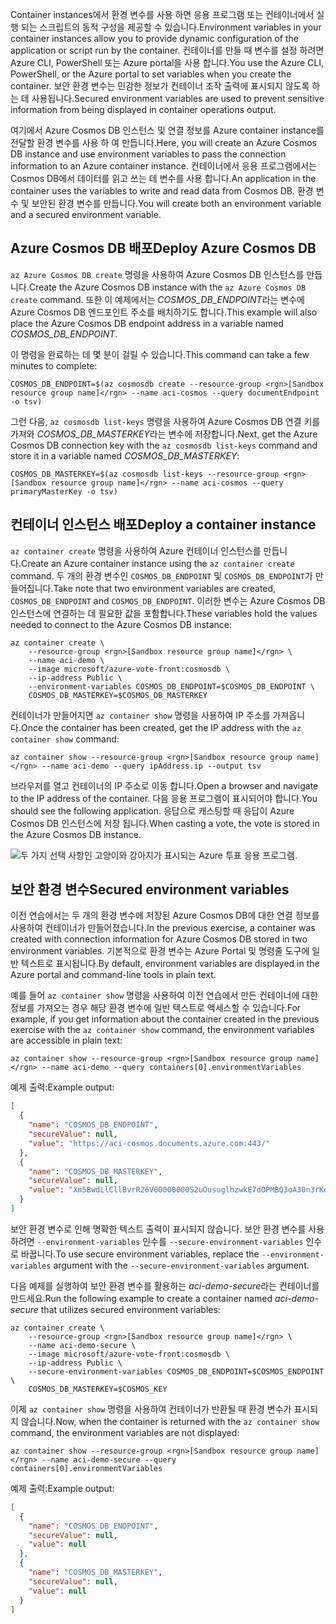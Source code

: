 <span data-ttu-id="9ed79-101">Container instances에서 환경 변수를 사용 하면 응용 프로그램 또는 컨테이너에서 실행 되는 스크립트의 동적 구성을 제공할 수 있습니다.</span><span class="sxs-lookup"><span data-stu-id="9ed79-101">Environment variables in your container instances allow you to provide dynamic configuration of the application or script run by the container.</span></span> <span data-ttu-id="9ed79-102">컨테이너를 만들 때 변수를 설정 하려면 Azure CLI, PowerShell 또는 Azure portal을 사용 합니다.</span><span class="sxs-lookup"><span data-stu-id="9ed79-102">You use the Azure CLI, PowerShell, or the Azure portal to set variables when you create the container.</span></span> <span data-ttu-id="9ed79-103">보안 환경 변수는 민감한 정보가 컨테이너 조작 출력에 표시되지 않도록 하는 데 사용됩니다.</span><span class="sxs-lookup"><span data-stu-id="9ed79-103">Secured environment variables are used to prevent sensitive information from being displayed in container operations output.</span></span>

<span data-ttu-id="9ed79-104">여기에서 Azure Cosmos DB 인스턴스 및 연결 정보를 Azure container instance를 전달할 환경 변수를 사용 하 여 만듭니다.</span><span class="sxs-lookup"><span data-stu-id="9ed79-104">Here, you will create an Azure Cosmos DB instance and use environment variables to pass the connection information to an Azure container instance.</span></span> <span data-ttu-id="9ed79-105">컨테이너에서 응용 프로그램에서는 Cosmos DB에서 데이터를 읽고 쓰는 데 변수를 사용 합니다.</span><span class="sxs-lookup"><span data-stu-id="9ed79-105">An application in the container uses the variables to write and read data from Cosmos DB.</span></span> <span data-ttu-id="9ed79-106">환경 변수 및 보안된 환경 변수를 만듭니다.</span><span class="sxs-lookup"><span data-stu-id="9ed79-106">You will create both an environment variable and a secured environment variable.</span></span>

## <a name="deploy-azure-cosmos-db"></a><span data-ttu-id="9ed79-107">Azure Cosmos DB 배포</span><span class="sxs-lookup"><span data-stu-id="9ed79-107">Deploy Azure Cosmos DB</span></span>

<span data-ttu-id="9ed79-108">`az Azure Cosmos DB create` 명령을 사용하여 Azure Cosmos DB 인스턴스를 만듭니다.</span><span class="sxs-lookup"><span data-stu-id="9ed79-108">Create the Azure Cosmos DB instance with the `az Azure Cosmos DB create` command.</span></span> <span data-ttu-id="9ed79-109">또한 이 예제에서는 *COSMOS_DB_ENDPOINT*라는 변수에 Azure Cosmos DB 엔드포인트 주소를 배치하기도 합니다.</span><span class="sxs-lookup"><span data-stu-id="9ed79-109">This example will also place the Azure Cosmos DB endpoint address in a variable named *COSMOS_DB_ENDPOINT*.</span></span>

<span data-ttu-id="9ed79-110">이 명령을 완료하는 데 몇 분이 걸릴 수 있습니다.</span><span class="sxs-lookup"><span data-stu-id="9ed79-110">This command can take a few minutes to complete:</span></span>

```azurecli
COSMOS_DB_ENDPOINT=$(az cosmosdb create --resource-group <rgn>[Sandbox resource group name]</rgn> --name aci-cosmos --query documentEndpoint -o tsv)
```

<span data-ttu-id="9ed79-111">그런 다음, `az cosmosdb list-keys` 명령을 사용하여 Azure Cosmos DB 연결 키를 가져와 *COSMOS_DB_MASTERKEY*라는 변수에 저장합니다.</span><span class="sxs-lookup"><span data-stu-id="9ed79-111">Next, get the Azure Cosmos DB connection key with the `az cosmosdb list-keys` command and store it in a variable named *COSMOS_DB_MASTERKEY*:</span></span>

```azurecli
COSMOS_DB_MASTERKEY=$(az cosmosdb list-keys --resource-group <rgn>[Sandbox resource group name]</rgn> --name aci-cosmos --query primaryMasterKey -o tsv)
```

## <a name="deploy-a-container-instance"></a><span data-ttu-id="9ed79-112">컨테이너 인스턴스 배포</span><span class="sxs-lookup"><span data-stu-id="9ed79-112">Deploy a container instance</span></span>

<span data-ttu-id="9ed79-113">`az container create` 명령을 사용하여 Azure 컨테이너 인스턴스를 만듭니다.</span><span class="sxs-lookup"><span data-stu-id="9ed79-113">Create an Azure container instance using the `az container create` command.</span></span> <span data-ttu-id="9ed79-114">두 개의 환경 변수인 `COSMOS_DB_ENDPOINT` 및 `COSMOS_DB_ENDPOINT`가 만들어집니다.</span><span class="sxs-lookup"><span data-stu-id="9ed79-114">Take note that two environment variables are created, `COSMOS_DB_ENDPOINT` and `COSMOS_DB_ENDPOINT`.</span></span> <span data-ttu-id="9ed79-115">이러한 변수는 Azure Cosmos DB 인스턴스에 연결하는 데 필요한 값을 포함합니다.</span><span class="sxs-lookup"><span data-stu-id="9ed79-115">These variables hold the values needed to connect to the Azure Cosmos DB instance:</span></span>

```azurecli
az container create \
    --resource-group <rgn>[Sandbox resource group name]</rgn> \
    --name aci-demo \
    --image microsoft/azure-vote-front:cosmosdb \
    --ip-address Public \
    --environment-variables COSMOS_DB_ENDPOINT=$COSMOS_DB_ENDPOINT \
    COSMOS_DB_MASTERKEY=$COSMOS_DB_MASTERKEY
```

<span data-ttu-id="9ed79-116">컨테이너가 만들어지면 `az container show` 명령을 사용하여 IP 주소를 가져옵니다.</span><span class="sxs-lookup"><span data-stu-id="9ed79-116">Once the container has been created, get the IP address with the `az container show` command:</span></span>

```azurecli
az container show --resource-group <rgn>[Sandbox resource group name]</rgn> --name aci-demo --query ipAddress.ip --output tsv
```

<span data-ttu-id="9ed79-117">브라우저를 열고 컨테이너의 IP 주소로 이동 합니다.</span><span class="sxs-lookup"><span data-stu-id="9ed79-117">Open a browser and navigate to the IP address of the container.</span></span> <span data-ttu-id="9ed79-118">다음 응용 프로그램이 표시되어야 합니다.</span><span class="sxs-lookup"><span data-stu-id="9ed79-118">You should see the following application.</span></span> <span data-ttu-id="9ed79-119">응답으로 캐스팅할 때 응답이 Azure Cosmos DB 인스턴스에 저장 됩니다.</span><span class="sxs-lookup"><span data-stu-id="9ed79-119">When casting a vote, the vote is stored in the Azure Cosmos DB instance.</span></span>

![두 가지 선택 사항인 고양이와 강아지가 표시되는 Azure 투표 응용 프로그램.](../media-draft/azure-vote.png)

## <a name="secured-environment-variables"></a><span data-ttu-id="9ed79-121">보안 환경 변수</span><span class="sxs-lookup"><span data-stu-id="9ed79-121">Secured environment variables</span></span>

<span data-ttu-id="9ed79-122">이전 연습에서는 두 개의 환경 변수에 저장된 Azure Cosmos DB에 대한 연결 정보를 사용하여 컨테이너가 만들어졌습니다.</span><span class="sxs-lookup"><span data-stu-id="9ed79-122">In the previous exercise, a container was created with connection information for Azure Cosmos DB stored in two environment variables.</span></span> <span data-ttu-id="9ed79-123">기본적으로 환경 변수는 Azure Portal 및 명령줄 도구에 일반 텍스트로 표시됩니다.</span><span class="sxs-lookup"><span data-stu-id="9ed79-123">By default, environment variables are displayed in the Azure portal and command-line tools in plain text.</span></span>

<span data-ttu-id="9ed79-124">예를 들어 `az container show` 명령을 사용하여 이전 연습에서 만든 컨테이너에 대한 정보를 가져오는 경우 해당 환경 변수에 일반 텍스트로 액세스할 수 있습니다.</span><span class="sxs-lookup"><span data-stu-id="9ed79-124">For example, if you get information about the container created in the previous exercise with the `az container show` command, the environment variables are accessible in plain text:</span></span>

```azurecli
az container show --resource-group <rgn>[Sandbox resource group name]</rgn> --name aci-demo --query containers[0].environmentVariables
```

<span data-ttu-id="9ed79-125">예제 출력:</span><span class="sxs-lookup"><span data-stu-id="9ed79-125">Example output:</span></span>

```json
[
  {
    "name": "COSMOS_DB_ENDPOINT",
    "secureValue": null,
    "value": "https://aci-cosmos.documents.azure.com:443/"
  },
  {
    "name": "COSMOS_DB_MASTERKEY",
    "secureValue": null,
    "value": "Xm5BwdLlCllBvrR26V00000000S2uOusuglhzwkE7dOPMBQ3oA30n3rKd8PKA13700000000095ynys863Ghgw=="
  }
]
```

보안 환경 변수로 인해 명확한 텍스트 출력이 표시되지 않습니다. <span data-ttu-id="9ed79-127">보안 환경 변수를 사용하려면 `--environment-variables` 인수를 `--secure-environment-variables` 인수로 바꿉니다.</span><span class="sxs-lookup"><span data-stu-id="9ed79-127">To use secure environment variables, replace the `--environment-variables` argument with the `--secure-environment-variables` argument.</span></span>

<span data-ttu-id="9ed79-128">다음 예제를 실행하여 보안 환경 변수를 활용하는 *aci-demo-secure*라는 컨테이너를 만드세요.</span><span class="sxs-lookup"><span data-stu-id="9ed79-128">Run the following example to create a container named *aci-demo-secure* that utilizes secured environment variables:</span></span>

```azurecli
az container create \
    --resource-group <rgn>[Sandbox resource group name]</rgn> \
    --name aci-demo-secure \
    --image microsoft/azure-vote-front:cosmosdb \
    --ip-address Public \
    --secure-environment-variables COSMOS_DB_ENDPOINT=$COSMOS_ENDPOINT \
    COSMOS_DB_MASTERKEY=$COSMOS_KEY
```

<span data-ttu-id="9ed79-129">이제 `az container show` 명령을 사용하여 컨테이너가 반환될 때 환경 변수가 표시되지 않습니다.</span><span class="sxs-lookup"><span data-stu-id="9ed79-129">Now, when the container is returned with the `az container show` command, the environment variables are not displayed:</span></span>

```azurecli
az container show --resource-group <rgn>[Sandbox resource group name]</rgn> --name aci-demo-secure --query containers[0].environmentVariables
```

<span data-ttu-id="9ed79-130">예제 출력:</span><span class="sxs-lookup"><span data-stu-id="9ed79-130">Example output:</span></span>

```json
[
  {
    "name": "COSMOS_DB_ENDPOINT",
    "secureValue": null,
    "value": null
  },
  {
    "name": "COSMOS_DB_MASTERKEY",
    "secureValue": null,
    "value": null
  }
]
```